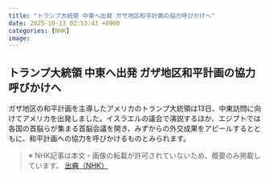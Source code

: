 ```yaml
---
title: "トランプ大統領 中東へ出発 ガザ地区和平計画の協力呼びかけへ"
date: 2025-10-13 02:53:43 +0900
categories: [NHK]
image: 
---
```

## トランプ大統領 中東へ出発 ガザ地区和平計画の協力呼びかけへ

ガザ地区の和平計画を主導したアメリカのトランプ大統領は13日、中東訪問に向けてアメリカを出発しました。イスラエルの議会で演説するほか、エジプトでは各国の首脳らが集まる首脳会議を開き、みずからの外交成果をアピールするとともに、和平計画への協力を呼びかけるものとみられます。

> ※ NHK記事は本文・画像の転載が許可されていないため、概要のみ掲載しています。
[出典（NHK）](http://www3.nhk.or.jp/news/html/20251013/k10014948141000.html)
